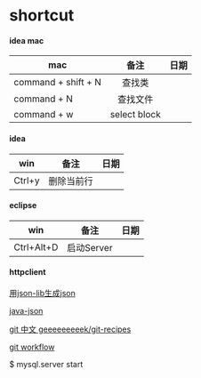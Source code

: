 # shortcut

#### idea mac
 
mac                 |备注           | 日期|
------------            |:-------------:| :------------:|
command + shift + N   | 查找类              | 
command + N   | 查找文件              | 
command + w   | select block              | 

#### idea

win                 |备注           | 日期|
------------            |:-------------:| :------------:|
Ctrl+y   | 删除当前行              | 


#### eclipse

win                 |备注           | 日期|
------------            |:-------------:| :------------:|
Ctrl+Alt+D   | 启动Server              | 


#### httpclient

[用json-lib生成json](http://blog.csdn.net/xingtianyiyun/article/details/7604629)

[java-json](http://www.cnblogs.com/linjiqin/archive/2011/09/19/2181408.html)

[git 中文  geeeeeeeeek/git-recipes](https://github.com/geeeeeeeeek/git-recipes/wiki/5.2-%E4%BB%A3%E7%A0%81%E5%9B%9E%E6%BB%9A%EF%BC%9AReset%E3%80%81Checkout%E3%80%81Revert-%E7%9A%84%E9%80%89%E6%8B%A9)

[git workflow](https://www.atlassian.com/git/tutorials/comparing-workflows/gitflow-workflow)

$ mysql.server start
